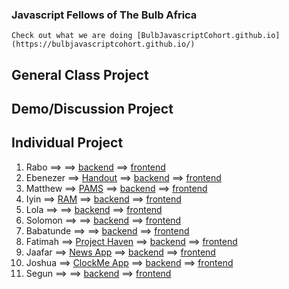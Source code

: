 ### Javascript Fellows of The Bulb Africa
`Check out what we are doing [BulbJavascriptCohort.github.io](https://bulbjavascriptcohort.github.io/)`

## General Class Project


## Demo/Discussion Project

## Individual Project
1. Rabo ==>  ==> [backend]() ==> [frontend]() 
2. Ebenezer ==> [Handout](https://wirehaired-mitten-09e.notion.site/HandOut-2dd9e195ca074b459dba4c5876f7f8bb) ==> [backend]() ==> [frontend]() 
3. Matthew ==> [PAMS](https://www.notion.so/martmal/PAMS-92d047e2ed064416bf7c151a6ea5deff) ==> [backend]() ==> [frontend]() 
4. Iyin ==> [RAM](https://www.notion.so/Random-Messaging-App-6d13f05d5f804dfb91a2cfc6c6916e7f) ==> [backend]() ==> [frontend]() 
5. Lola ==>  ==> [backend]() ==> [frontend]() 
6. Solomon ==>  ==> [backend]() ==> [frontend]() 
7. Babatunde ==>  ==> [backend]() ==> [frontend]() 
8. Fatimah ==> [Project Haven](https://www.notion.so/projectHAVEN-acf9b61912404423bb6d2a2570b87caf) ==> [backend]() ==> [frontend]() 
9. Jaafar ==> [News App](https://www.notion.so/projectHAVEN-acf9b61912404423bb6d2a2570b87caf)  ==> [backend]() ==> [frontend]() 
10. Joshua ==> [ClockMe App](https://www.notion.so/ClockME-APP-cc87bcf673064545b3b35510758cfc20)  ==> [backend]() ==> [frontend]() 
11. Segun ==>  ==> [backend]() ==> [frontend]() 

